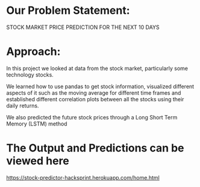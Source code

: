 # Our Problem Statement:   
STOCK MARKET PRICE PREDICTION FOR THE NEXT 10 DAYS 

# Approach:  

In this project we looked at data from the stock market, particularly some technology stocks. 

We learned how to use pandas to get stock information, visualized different aspects of it such as the moving average for different time frames and established different correlation plots between all the stocks using their daily returns.  

We also  predicted the future stock prices through a Long Short Term Memory (LSTM) method


# The Output and Predictions can be viewed here

https://stock-predictor-hacksprint.herokuapp.com/home.html
